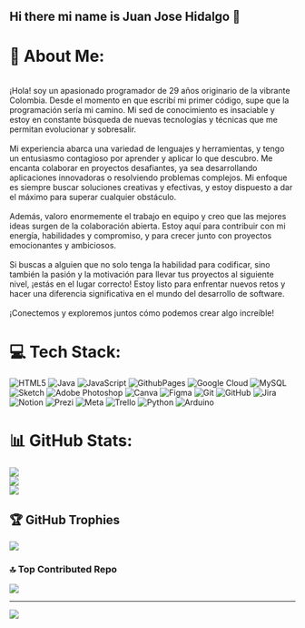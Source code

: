 ## Hi there mi name is Juan Jose Hidalgo 👋
# 💫 About Me:
<br>¡Hola! soy un apasionado programador de 29 años originario de la vibrante Colombia. Desde el momento en que escribí mi primer código, supe que la programación sería mi camino. Mi sed de conocimiento es insaciable y estoy en constante búsqueda de nuevas tecnologías y técnicas que me permitan evolucionar y sobresalir.<br><br>Mi experiencia abarca una variedad de lenguajes y herramientas, y tengo un entusiasmo contagioso por aprender y aplicar lo que descubro. Me encanta colaborar en proyectos desafiantes, ya sea desarrollando aplicaciones innovadoras o resolviendo problemas complejos. Mi enfoque es siempre buscar soluciones creativas y efectivas, y estoy dispuesto a dar el máximo para superar cualquier obstáculo.<br><br>Además, valoro enormemente el trabajo en equipo y creo que las mejores ideas surgen de la colaboración abierta. Estoy aquí para contribuir con mi energía, habilidades y compromiso, y para crecer junto con proyectos emocionantes y ambiciosos.<br><br>Si buscas a alguien que no solo tenga la habilidad para codificar, sino también la pasión y la motivación para llevar tus proyectos al siguiente nivel, ¡estás en el lugar correcto! Estoy listo para enfrentar nuevos retos y hacer una diferencia significativa en el mundo del desarrollo de software.<br><br>¡Conectemos y exploremos juntos cómo podemos crear algo increíble!


# 💻 Tech Stack:
![HTML5](https://img.shields.io/badge/html5-%23E34F26.svg?style=for-the-badge&logo=html5&logoColor=white) ![Java](https://img.shields.io/badge/java-%23ED8B00.svg?style=for-the-badge&logo=openjdk&logoColor=white) ![JavaScript](https://img.shields.io/badge/javascript-%23323330.svg?style=for-the-badge&logo=javascript&logoColor=%23F7DF1E) ![GithubPages](https://img.shields.io/badge/github%20pages-121013?style=for-the-badge&logo=github&logoColor=white) ![Google Cloud](https://img.shields.io/badge/GoogleCloud-%234285F4.svg?style=for-the-badge&logo=google-cloud&logoColor=white) ![MySQL](https://img.shields.io/badge/mysql-4479A1.svg?style=for-the-badge&logo=mysql&logoColor=white) ![Sketch](https://img.shields.io/badge/Sketch-FFB387?style=for-the-badge&logo=sketch&logoColor=black) ![Adobe Photoshop](https://img.shields.io/badge/adobe%20photoshop-%2331A8FF.svg?style=for-the-badge&logo=adobe%20photoshop&logoColor=white) ![Canva](https://img.shields.io/badge/Canva-%2300C4CC.svg?style=for-the-badge&logo=Canva&logoColor=white) ![Figma](https://img.shields.io/badge/figma-%23F24E1E.svg?style=for-the-badge&logo=figma&logoColor=white) ![Git](https://img.shields.io/badge/git-%23F05033.svg?style=for-the-badge&logo=git&logoColor=white) ![GitHub](https://img.shields.io/badge/github-%23121011.svg?style=for-the-badge&logo=github&logoColor=white) ![Jira](https://img.shields.io/badge/jira-%230A0FFF.svg?style=for-the-badge&logo=jira&logoColor=white) ![Notion](https://img.shields.io/badge/Notion-%23000000.svg?style=for-the-badge&logo=notion&logoColor=white) ![Prezi](https://img.shields.io/badge/Prezi-%23000000.svg?style=for-the-badge&logo=Prezi&logoColor=white) ![Meta](https://img.shields.io/badge/Meta-%230467DF.svg?style=for-the-badge&logo=Meta&logoColor=white) ![Trello](https://img.shields.io/badge/Trello-%23026AA7.svg?style=for-the-badge&logo=Trello&logoColor=white) ![Python](https://img.shields.io/badge/python-3670A0?style=for-the-badge&logo=python&logoColor=ffdd54) ![Arduino](https://img.shields.io/badge/-Arduino-00979D?style=for-the-badge&logo=Arduino&logoColor=white)
# 📊 GitHub Stats:
![](https://github-readme-stats.vercel.app/api?username=jujohiro&theme=one_dark_pro&hide_border=false&include_all_commits=true&count_private=false)<br/>
![](https://github-readme-streak-stats.herokuapp.com/?user=jujohiro&theme=one_dark_pro&hide_border=false)<br/>
![](https://github-readme-stats.vercel.app/api/top-langs/?username=jujohiro&theme=one_dark_pro&hide_border=false&include_all_commits=true&count_private=false&layout=compact)

## 🏆 GitHub Trophies
![](https://github-profile-trophy.vercel.app/?username=jujohiro&theme=tokyonight&no-frame=false&no-bg=true&margin-w=4)

### 🔝 Top Contributed Repo
![](https://github-contributor-stats.vercel.app/api?username=jujohiro&limit=5&theme=dark&combine_all_yearly_contributions=true)

---
[![](https://visitcount.itsvg.in/api?id=jujohiro&icon=0&color=0)](https://visitcount.itsvg.in)

<!-- Proudly created with GPRM ( https://gprm.itsvg.in ) -->
